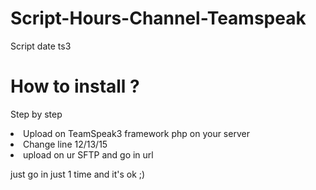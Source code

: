 # Script-Hours-Channel-Teamspeak
Script date ts3

<h1>How to install ?</h1>

<p>Step by step</p>

<li>Upload on TeamSpeak3 framework php on your server</li>
<li>Change line 12/13/15</li>
<li>upload on ur SFTP and go in url</li>

<p>just go in just 1 time and it's ok ;)</p>
